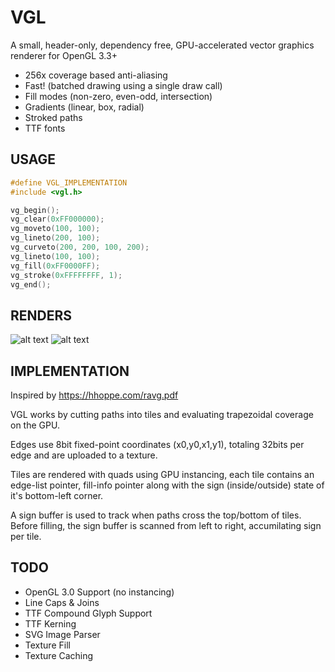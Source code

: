 # VGL

A small, header-only, dependency free, GPU-accelerated vector graphics renderer for OpenGL 3.3+
- 256x coverage based anti-aliasing
- Fast! (batched drawing using a single draw call)
- Fill modes (non-zero, even-odd, intersection)
- Gradients (linear, box, radial) 
- Stroked paths
- TTF fonts

## USAGE

```c
#define VGL_IMPLEMENTATION
#include <vgl.h>
```

```c
vg_begin();
vg_clear(0xFF000000);
vg_moveto(100, 100);
vg_lineto(200, 100);
vg_curveto(200, 200, 100, 200);
vg_lineto(100, 100);
vg_fill(0xFF0000FF);
vg_stroke(0xFFFFFFFF, 1);
vg_end();
```

## RENDERS

![alt text](https://github.com/regularshmo/vgl/blob/main/preview/tiger.png?raw=true)
![alt text](https://github.com/regularshmo/vgl/blob/main/preview/text.png?raw=true)

## IMPLEMENTATION

Inspired by https://hhoppe.com/ravg.pdf

VGL works by cutting paths into tiles and evaluating trapezoidal coverage on the GPU.

Edges use 8bit fixed-point coordinates (x0,y0,x1,y1), totaling 32bits per edge and are uploaded to a texture.

Tiles are rendered with quads using GPU instancing, each tile contains an edge-list pointer, fill-info pointer along with the sign (inside/outside) state of it's bottom-left corner.

A sign buffer is used to track when paths cross the top/bottom of tiles. 
Before filling, the sign buffer is scanned from left to right, accumilating sign per tile.

## TODO
- OpenGL 3.0 Support (no instancing)
- Line Caps & Joins
- TTF Compound Glyph Support
- TTF Kerning
- SVG Image Parser
- Texture Fill
- Texture Caching
